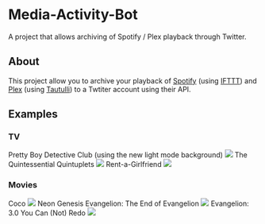 # Media-Activity-Bot
A project that allows archiving of Spotify / Plex playback through Twitter.

## About
This project allow you to archive your playback of [Spotify](https://spotify.com) (using [IFTTT](https://ifttt.com)) and [Plex](https://plex.tv) (using [Tautulli](https://tautulli.com/)) to a Twtiter account using their API.

## Examples
### TV
Pretty Boy Detective Club (using the new light mode background)
![](https://github.com/Joshua-Noakes1/Media-Activity-Bot/raw/master/github/images/tv/image-pbdc.png)
The Quintessential Quintuplets
![](https://github.com/Joshua-Noakes1/Media-Activity-Bot/raw/master/github/images/tv/image-qq.png)
Rent-a-Girlfriend
![](https://github.com/Joshua-Noakes1/Media-Activity-Bot/raw/master/github/images/tv/image-rag.png)
### Movies
Coco
![](https://github.com/Joshua-Noakes1/Media-Activity-Bot/raw/master/github/images/movies/image-coco.png)
Neon Genesis Evangelion: The End of Evangelion
![](https://github.com/Joshua-Noakes1/Media-Activity-Bot/raw/master/github/images/movies/image-eoe.png)
Evangelion: 3.0 You Can (Not) Redo
![](https://github.com/Joshua-Noakes1/Media-Activity-Bot/raw/master/github/images/movies/image-eva3.png)